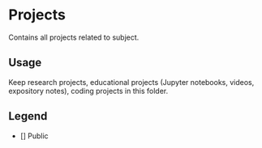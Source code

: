 # Projects
Contains all projects related to subject.

## Usage
Keep research projects, educational projects (Jupyter notebooks, videos, expository notes), coding projects in this folder.

## Legend
- [] Public